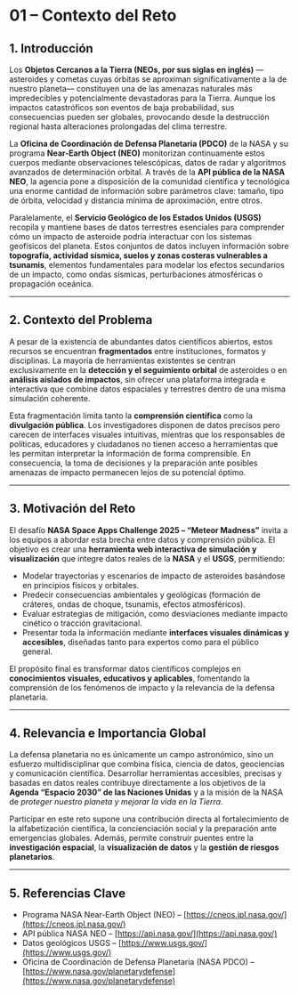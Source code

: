 # 01 – Contexto del Reto

## 1. Introducción

Los **Objetos Cercanos a la Tierra (NEOs, por sus siglas en inglés)** —asteroides y cometas cuyas órbitas se aproximan significativamente a la de nuestro planeta— constituyen una de las amenazas naturales más impredecibles y potencialmente devastadoras para la Tierra. Aunque los impactos catastróficos son eventos de baja probabilidad, sus consecuencias pueden ser globales, provocando desde la destrucción regional hasta alteraciones prolongadas del clima terrestre.

La **Oficina de Coordinación de Defensa Planetaria (PDCO)** de la NASA y su programa **Near-Earth Object (NEO)** monitorizan continuamente estos cuerpos mediante observaciones telescópicas, datos de radar y algoritmos avanzados de determinación orbital. A través de la **API pública de la NASA NEO**, la agencia pone a disposición de la comunidad científica y tecnológica una enorme cantidad de información sobre parámetros clave: tamaño, tipo de órbita, velocidad y distancia mínima de aproximación, entre otros.

Paralelamente, el **Servicio Geológico de los Estados Unidos (USGS)** recopila y mantiene bases de datos terrestres esenciales para comprender cómo un impacto de asteroide podría interactuar con los sistemas geofísicos del planeta. Estos conjuntos de datos incluyen información sobre **topografía, actividad sísmica, suelos y zonas costeras vulnerables a tsunamis**, elementos fundamentales para modelar los efectos secundarios de un impacto, como ondas sísmicas, perturbaciones atmosféricas o propagación oceánica.

---

## 2. Contexto del Problema

A pesar de la existencia de abundantes datos científicos abiertos, estos recursos se encuentran **fragmentados** entre instituciones, formatos y disciplinas. La mayoría de herramientas existentes se centran exclusivamente en la **detección y el seguimiento orbital** de asteroides o en **análisis aislados de impactos**, sin ofrecer una plataforma integrada e interactiva que combine datos espaciales y terrestres dentro de una misma simulación coherente.

Esta fragmentación limita tanto la **comprensión científica** como la **divulgación pública**. Los investigadores disponen de datos precisos pero carecen de interfaces visuales intuitivas, mientras que los responsables de políticas, educadores y ciudadanos no tienen acceso a herramientas que les permitan interpretar la información de forma comprensible. En consecuencia, la toma de decisiones y la preparación ante posibles amenazas de impacto permanecen lejos de su potencial óptimo.

---

## 3. Motivación del Reto

El desafío **NASA Space Apps Challenge 2025 – “Meteor Madness”** invita a los equipos a abordar esta brecha entre datos y comprensión pública. El objetivo es crear una **herramienta web interactiva de simulación y visualización** que integre datos reales de la **NASA** y el **USGS**, permitiendo:

- Modelar trayectorias y escenarios de impacto de asteroides basándose en principios físicos y orbitales.  
- Predecir consecuencias ambientales y geológicas (formación de cráteres, ondas de choque, tsunamis, efectos atmosféricos).  
- Evaluar estrategias de mitigación, como desviaciones mediante impacto cinético o tracción gravitacional.  
- Presentar toda la información mediante **interfaces visuales dinámicas y accesibles**, diseñadas tanto para expertos como para el público general.

El propósito final es transformar datos científicos complejos en **conocimientos visuales, educativos y aplicables**, fomentando la comprensión de los fenómenos de impacto y la relevancia de la defensa planetaria.

---

## 4. Relevancia e Importancia Global

La defensa planetaria no es únicamente un campo astronómico, sino un esfuerzo multidisciplinar que combina física, ciencia de datos, geociencias y comunicación científica. Desarrollar herramientas accesibles, precisas y basadas en datos reales contribuye directamente a los objetivos de la **Agenda “Espacio 2030” de las Naciones Unidas** y a la misión de la NASA de *proteger nuestro planeta y mejorar la vida en la Tierra*.

Participar en este reto supone una contribución directa al fortalecimiento de la alfabetización científica, la concienciación social y la preparación ante emergencias globales. Además, permite construir puentes entre la **investigación espacial**, la **visualización de datos** y la **gestión de riesgos planetarios**.

---

## 5. Referencias Clave

- Programa NASA Near-Earth Object (NEO) – [https://cneos.jpl.nasa.gov/](https://cneos.jpl.nasa.gov/)  
- API pública NASA NEO – [https://api.nasa.gov/](https://api.nasa.gov/)  
- Datos geológicos USGS – [https://www.usgs.gov/](https://www.usgs.gov/)  
- Oficina de Coordinación de Defensa Planetaria (NASA PDCO) – [https://www.nasa.gov/planetarydefense](https://www.nasa.gov/planetarydefense)

